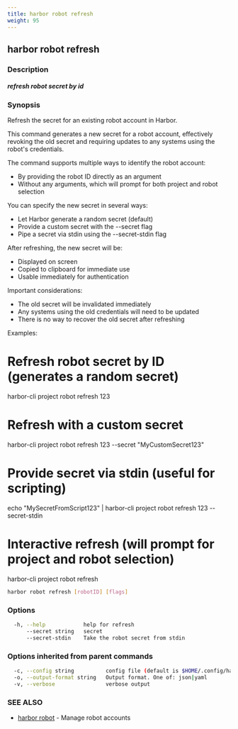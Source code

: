 ```yaml
---
title: harbor robot refresh
weight: 95
---
```

## harbor robot refresh

### Description

##### refresh robot secret by id

### Synopsis

Refresh the secret for an existing robot account in Harbor.

This command generates a new secret for a robot account, effectively revoking 
the old secret and requiring updates to any systems using the robot's credentials.

The command supports multiple ways to identify the robot account:
- By providing the robot ID directly as an argument
- Without any arguments, which will prompt for both project and robot selection

You can specify the new secret in several ways:
- Let Harbor generate a random secret (default)
- Provide a custom secret with the --secret flag
- Pipe a secret via stdin using the --secret-stdin flag

After refreshing, the new secret will be:
- Displayed on screen
- Copied to clipboard for immediate use
- Usable immediately for authentication

Important considerations:
- The old secret will be invalidated immediately
- Any systems using the old credentials will need to be updated
- There is no way to recover the old secret after refreshing

Examples:
  # Refresh robot secret by ID (generates a random secret)
  harbor-cli project robot refresh 123

  # Refresh with a custom secret
  harbor-cli project robot refresh 123 --secret "MyCustomSecret123"

  # Provide secret via stdin (useful for scripting)
  echo "MySecretFromScript123" | harbor-cli project robot refresh 123 --secret-stdin

  # Interactive refresh (will prompt for project and robot selection)
  harbor-cli project robot refresh

```sh
harbor robot refresh [robotID] [flags]
```

### Options

```sh
  -h, --help            help for refresh
      --secret string   secret
      --secret-stdin    Take the robot secret from stdin
```

### Options inherited from parent commands

```sh
  -c, --config string          config file (default is $HOME/.config/harbor-cli/config.yaml)
  -o, --output-format string   Output format. One of: json|yaml
  -v, --verbose                verbose output
```

### SEE ALSO

* [harbor robot](harbor-robot.md)	 - Manage robot accounts

